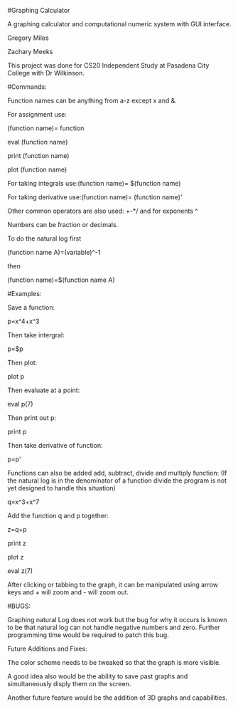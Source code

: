 #Graphing Calculator

A graphing calculator and computational numeric system with GUI interface.

Gregory Miles

Zachary Meeks

This project was done for CS20 Independent Study at Pasadena City College with
Dr Wilkinson.


#Commands:

Function names can be anything from a-z except x and &.

For assignment use:

(function name)= function


eval (function name)

print (function name)

plot (function name)


For taking integrals use:(function name)= $(function name)


For taking derivative use:(function name)= (function name)'



Other common operators are also used: +-*/ and for exponents ^



Numbers can be fraction or decimals.


To do the natural log first 

(function name A)=(variable)^-1


then 

(function name)=$(function name A)

#Examples:


Save a function:

p=x^4+x^3

Then take intergral:

p=$p 

Then plot:

plot p

Then evaluate at a point:

eval p(7)

Then print out p:

print p

Then take derivative of function:

p=p'

Functions can also be added add, subtract, divide and multiply function:
(If the natural log is in the denominator of a function divide the
program is not yet designed to handle this situation)

q=x^3+x^7

Add the function q and p together:

z=q+p

print z

plot z

eval z(7)



After clicking or tabbing to the graph, it can be
manipulated using arrow keys and + will zoom and - will zoom out.

#BUGS:

Graphing natural Log does not work but the bug for why it occurs is known 
to be that natural log can not handle negative numbers and zero.  Further
programming time would be required to patch this bug.

Future Additions and Fixes:

The color scheme needs to be tweaked so that the graph is more visible.

A good idea also would be the ability to save past graphs and simultaneously
disply them on the screen.

Another future feature would be the addition of 3D graphs and capabilities.

